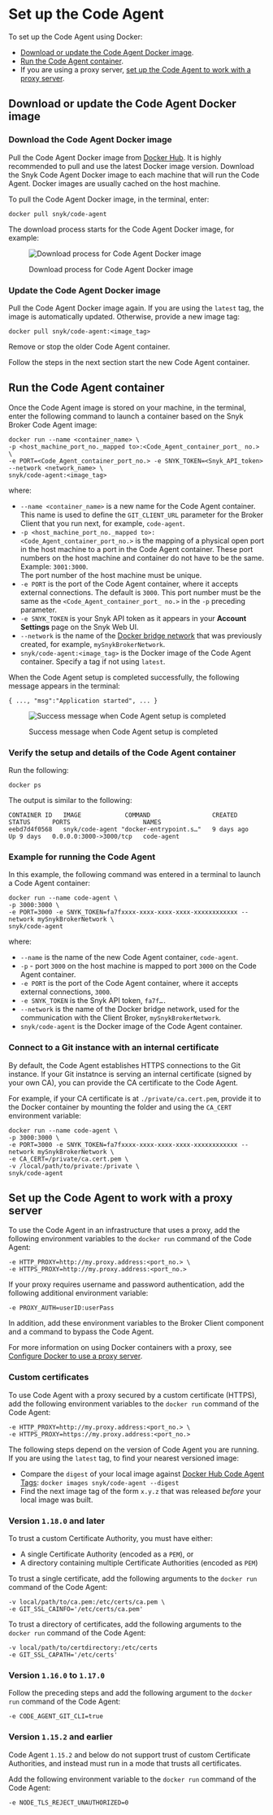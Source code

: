 # Set up the Code Agent

To set up the Code Agent using Docker:

* [Download or update the Code Agent Docker image](set-up-the-code-agent.md#download-or-update-the-code-agent-docker-image).
* [Run the Code Agent container](set-up-the-code-agent.md#run-the-code-agent-container).
* If you are using a proxy server, [set up the Code Agent to work with a proxy server](set-up-the-code-agent.md#set-up-the-code-agent-to-work-with-a-proxy-server).

## Download or update the Code Agent Docker image

### **Download the Code Agent Docker image**

Pull the Code Agent Docker image from [Docker Hub](https://hub.docker.com/r/snyk/code-agent/). It is highly recommended to pull and use the latest Docker image version. Download the Snyk Code Agent Docker image to each machine that will run the Code Agent. Docker images are usually cached on the host machine.

To pull the Code Agent Docker image, in the terminal, enter:

```
docker pull snyk/code-agent
```

The download process starts for the Code Agent Docker image, for example:

<figure><img src="../../../../.gitbook/assets/Code Agent - Pull docker image - New.png" alt="Download process for Code Agent Docker image"><figcaption><p>Download process for Code Agent Docker image</p></figcaption></figure>

### Update the Code Agent Docker image

Pull the Code Agent Docker image again. If you are using the `latest` tag, the image is automatically updated. Otherwise, provide a new image tag:

```
docker pull snyk/code-agent:<image_tag>
```

Remove or stop the older Code Agent container.

Follow the steps in the next section start the new Code Agent container.

## Run the Code Agent container

Once the Code Agent image is stored on your machine, in the terminal, enter the following command to launch a container based on the Snyk Broker Code Agent image:

```
docker run --name <container_name> \
-p <host_machine_port_no._mapped to>:<Code_Agent_container_port_ no.> \
-e PORT=<Code_Agent_container_port_no.> -e SNYK_TOKEN=<Snyk_API_token> --network <network_name> \
snyk/code-agent:<image_tag>
```

where:

* `--name <container_name>` is a new name for the Code Agent container. This name is used to define the `GIT_CLIENT_URL` parameter for the Broker Client that you run next, for example, `code-agent`.
* `-p <host_machine_port_no._mapped to>:<Code_Agent_container_port_no.>` is the mapping of a physical open port in the host machine to a port in the Code Agent container. These port numbers on the host machine and container do not have to be the same.\
  Example: `3001:3000`.\
  The port number of the host machine must be unique.
* `-e PORT` is the port of the Code Agent container, where it accepts external connections. The default is `3000`. This port number must be the same as the `<Code_Agent_container_port_ no.>` in the `-p` preceding parameter.
* `-e SNYK_TOKEN` is your Snyk API token as it appears in your **Account Settings** page on the Snyk Web UI.
* `--network` is the name of the [Docker bridge network](create-network-for-broker-client-and-code-agent-communication.md) that was previously created, for example, `mySnykBrokerNetwork`.
* `snyk/code-agent:<image_tag>` is the Docker image of the Code Agent container. Specify a tag if not using `latest`.

When the Code Agent setup is completed successfully, the following message appears in the terminal:

`{ ..., "msg":"Application started", ... }`

<figure><img src="../../../../.gitbook/assets/Code Agent - Exmaple - success.png" alt="Success message when Code Agent setup is completed"><figcaption><p>Success message when Code Agent setup is completed</p></figcaption></figure>

### Verify the setup and details of the Code Agent container

Run the following:

```
docker ps
```

The output is similar to the following:

```
CONTAINER ID   IMAGE            COMMAND                 CREATED      STATUS      PORTS                    NAMES
eebd7d4f0568   snyk/code-agent "docker-entrypoint.s…"   9 days ago   Up 9 days   0.0.0.0:3000->3000/tcp   code-agent
```

### Example **for** running the Code Agent

In this example, the following command was entered in a terminal to launch a Code Agent container:

```
docker run --name code-agent \
-p 3000:3000 \
-e PORT=3000 -e SNYK_TOKEN=fa7fxxxx-xxxx-xxxx-xxxx-xxxxxxxxxxxx --network mySnykBrokerNetwork \
snyk/code-agent
```

where:

* `--name` is the name of the new Code Agent container, `code-agent`.
* `-p` - port `3000` on the host machine is mapped to port `3000` on the Code Agent container.
* `-e PORT` is the port of the Code Agent container, where it accepts external connections, `3000`.
* `-e SNYK_TOKEN` is the Snyk API token, `fa7f….`
* `--network` is the name of the Docker bridge network, used for the communication with the Client Broker, `mySnykBrokerNetwork`.
* `snyk/code-agent` is the Docker image of the Code Agent container.

### **Connect to a Git instance with an internal certificate**

By default, the Code Agent establishes HTTPS connections to the Git instance. If your Git instatnce is serving an internal certificate (signed by your own CA), you can provide the CA certificate to the Code Agent.

For example, if your CA certificate is at `./private/ca.cert.pem`, provide it to the Docker container by mounting the folder and using the `CA_CERT` environment variable:

```
docker run --name code-agent \
-p 3000:3000 \
-e PORT=3000 -e SNYK_TOKEN=fa7fxxxx-xxxx-xxxx-xxxx-xxxxxxxxxxxx --network mySnykBrokerNetwork \
-e CA_CERT=/private/ca.cert.pem \
-v /local/path/to/private:/private \
snyk/code-agent
```

## Set up the Code Agent to work with a proxy server

To use the Code Agent  in an infrastructure that uses a proxy, add the following environment variables to the `docker run` command of the Code Agent:

```
-e HTTP_PROXY=http://my.proxy.address:<port_no.> \
-e HTTPS_PROXY=http://my.proxy.address:<port_no.>
```

If your proxy requires username and password authentication, add the following additional environment variable:

```
-e PROXY_AUTH=userID:userPass
```

In addition, add these environment variables to the Broker Client component and a command to bypass the Code Agent.

For more information on using Docker containers with a proxy, see [Configure Docker to use a proxy server](https://docs.docker.com/network/proxy/).

### **Custom certificates**

To use Code Agent with a proxy secured by a custom certificate (HTTPS), add the following environment variables to the `docker run` command of the Code Agent:

```
-e HTTP_PROXY=http://my.proxy.address:<port_no.> \
-e HTTPS_PROXY=https://my.proxy.address:<port_no.>
```

The following steps depend on the version of Code Agent you are running. If you are using the `latest` tag, to find your nearest versioned image:

* Compare the `digest` of your local image against [Docker Hub Code Agent Tags](https://hub.docker.com/r/snyk/code-agent/tags): `docker images snyk/code-agent --digest`
* Find the next image tag of the form `x.y.z` that was released _before_ your local image was built.

### **Version `1.18.0` and later**

To trust a custom Certificate Authority, you must have either:

* A single Certificate Authority (encoded as a `PEM`), or
* A directory containing multiple Certificate Authorities (encoded as `PEM`)

To trust a single certificate, add the following arguments to the `docker run` command of the Code Agent:

```
-v local/path/to/ca.pem:/etc/certs/ca.pem \
-e GIT_SSL_CAINFO='/etc/certs/ca.pem'
```

To trust a directory of certificates, add the following arguments to the `docker run` command of the Code Agent:

```
-v local/path/to/certdirectory:/etc/certs
-e GIT_SSL_CAPATH='/etc/certs'
```

### **Version `1.16.0` to `1.17.0`**

Follow the preceding steps and add the following argument to the `docker run` command of the Code Agent:

```
-e CODE_AGENT_GIT_CLI=true
```

### **Version `1.15.2` and earlier**

Code Agent `1.15.2` and below do not support trust of custom Certificate Authorities, and instead must run in a mode that trusts all certificates.

Add the following environment variable to the `docker run` command of the Code Agent:

```
-e NODE_TLS_REJECT_UNAUTHORIZED=0
```
